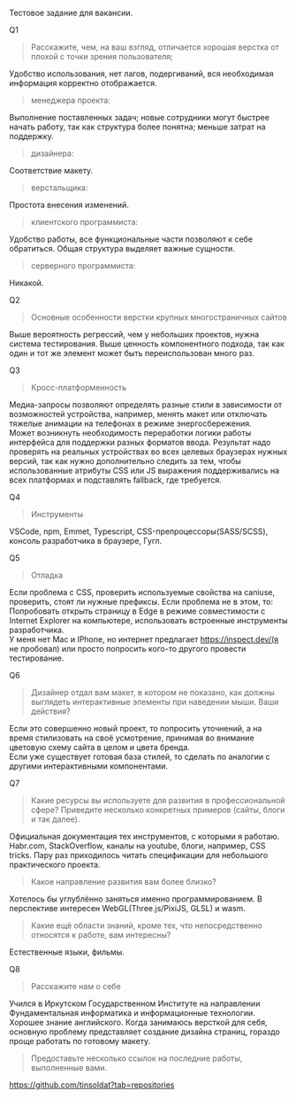 Тестовое задание для вакансии.

Q1
>Расскажите, чем, на ваш взгляд, отличается хорошая верстка от плохой с точки зрения пользователя;

  Удобство использования, нет лагов, подергиваний, вся необходимая информация корректно отображается.
>  менеджера проекта:
>  
  Выполнение поставленных задач; новые сотрудники могут быстрее начать работу, так как структура более понятна; меньше затрат на поддержку.
>  дизайнера:

  Соответствие макету.
>  верстальщика:

Простота внесения изменений.
>  клиентского программиста:

Удобство работы, все функциональные части позволяют к себе обратиться. Общая структура выделяет важные сущности.
>  серверного программиста:

Никакой.

Q2
> Основные особенности верстки крупных многостраничных сайтов

Выше вероятность регрессий, чем у небольших проектов, нужна система тестирования. Выше ценность компонентного подхода, так как один и тот же элемент может быть переиспользован много раз.

Q3
> Кросс-платформенность

Медиа-запросы позволяют определять разные стили в зависимости от возможностей устройства, например, менять макет или отключать тяжелые анимации на телефонах в режиме энергосбережения.<br/>
Может возникнуть необходимость переработки логики работы интерфейса для поддержки разных форматов ввода. Результат надо проверять на реальных устройствах во всех целевых браузерах нужных версий, так как нужно дополнительно следить за тем, чтобы использованные атрибуты CSS или JS выражения поддерживались на всех платформах и подставлять fallback, где требуется.

Q4
> Инструменты

VSCode, npm, Emmet, Typescript, CSS-препроцессоры(SASS/SCSS), консоль разработчика в браузере, Гугл.

Q5
> Отладка

Если проблема с CSS, проверить используемые свойства на caniuse, проверить, стоят ли нужные префиксы.
Если проблема не в этом, то:<br/>
Попробовать открыть страницу в Edge в режиме совместимости с Internet Explorer на компьютере, использовать встроенные инструменты разработчика.<br/>
У меня нет Mac и IPhone, но интернет предлагает https://inspect.dev/(я не пробовал) или просто попросить кого-то другого провести тестирование.

Q6
> Дизайнер отдал вам макет, в котором не показано, как должны выглядеть
интерактивные элементы при наведении мыши. Ваши действия?

Если это совершенно новый проект, то попросить уточнений, а на время стилизовать на своё усмотрение, принимая во внимание цветовую схему сайта в целом и цвета бренда.<br/>
Если уже существует готовая база стилей, то сделать по аналогии с другими интерактивными компонентами.

Q7
>Какие ресурсы вы используете для развития в профессиональной сфере? Приведите
несколько конкретных примеров (сайты, блоги и так далее).

Официальная документация тех инструментов, с которыми я работаю. Habr.com, StackOverflow, каналы на youtube, блоги, например, CSS tricks. Пару раз приходилось читать спецификации для небольшого практического проекта.

> Какое направление развития вам более близко?

Хотелось бы углублённо заняться именно программированием. В перспективе интересен WebGL(Three.js/PixiJS, GLSL) и wasm.

> Какие ещё области знаний, кроме тех, что непосредственно относятся к работе, вам
интересны?

Естественные языки, фильмы.

Q8
>Расскажите нам о себе

Учился в Иркутском Государственном Институте на направлении Фундаментальная информатика и информационные технологии.
Хорошее знание английского. Когда занимаюсь версткой для себя, основную проблему представляет создание дизайна страниц, гораздо проще работать по готовому макету.

> Предоставьте несколько ссылок на последние работы,
выполненные вами.

https://github.com/tinsoldat?tab=repositories
